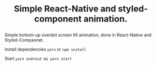 # <p align="center">Simple React-Native and styled-component animation.</p>

Simple bottom-up overdot screen fill animation, done in React-Native and Styled-Compaonet.

Install dependencies
`yarn` or `npm install`

Start
`yarn android && yarn start`
